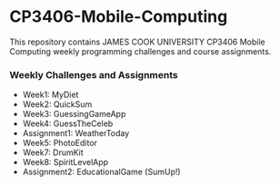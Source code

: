 # CP3406-Mobile-Computing
This repository contains JAMES COOK UNIVERSITY CP3406 Mobile Computing weekly programming challenges and course assignments.

### Weekly Challenges and Assignments
* Week1: MyDiet
* Week2: QuickSum
* Week3: GuessingGameApp
* Week4: GuessTheCeleb
* Assignment1: WeatherToday
* Week5: PhotoEditor
* Week7: DrumKit
* Week8: SpiritLevelApp
* Assignment2: EducationalGame (SumUp!)

